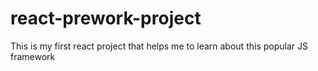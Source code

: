 # react-prework-project
This is my first react project that helps me to learn about this popular JS framework
